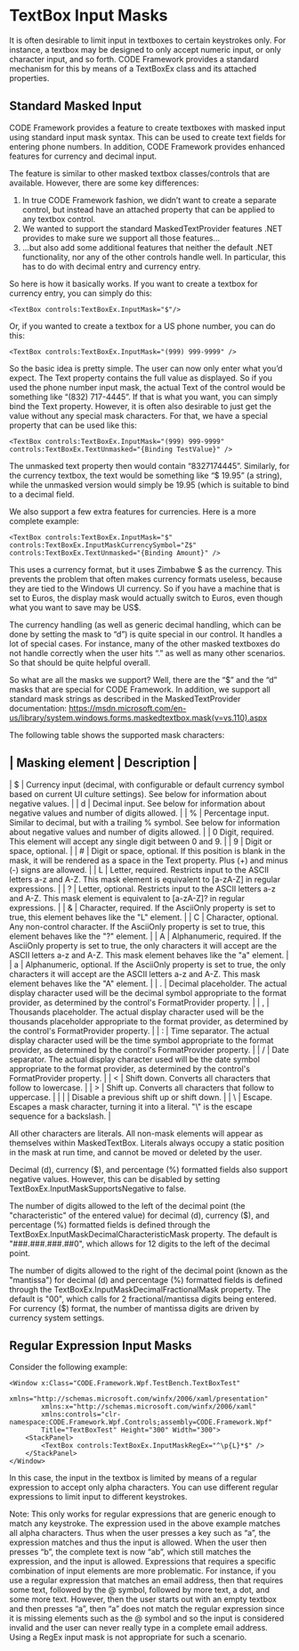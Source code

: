 ﻿# TextBox Input Masks

It is often desirable to limit input in textboxes to certain keystrokes only. For instance, a textbox may be designed to only accept numeric input, or only character input, and so forth. CODE Framework provides a standard mechanism for this by means of a TextBoxEx class and its attached properties.

## Standard Masked Input

CODE Framework provides a feature to create textboxes with masked input using standard input mask syntax. This can be used to create text fields for entering phone numbers. In addition, CODE Framework provides enhanced features for currency and decimal input.

The feature is similar to other masked textbox classes/controls that are available. However, there are some key differences:

1. In true CODE Framework fashion, we didn’t want to create a separate control, but instead have an attached property that can be applied to any textbox control. 
2. We wanted to support the standard MaskedTextProvider features .NET provides to make sure we support all those features… 
3. ...but also add some additional features that neither the default .NET functionality, nor any of the other controls handle well. In particular, this has to do with decimal entry and currency entry. 

So here is how it basically works. If you want to create a textbox for currency entry, you can simply do this:

```
<TextBox controls:TextBoxEx.InputMask="$"/>
```

Or, if you wanted to create a textbox for a US phone number, you can do this:

```
<TextBox controls:TextBoxEx.InputMask="(999) 999-9999" />
```

So the basic idea is pretty simple. The user can now only enter what you’d expect. The Text property contains the full value as displayed. So if you used the phone number input mask, the actual Text of the control would be something like “(832) 717-4445”. If that is what you want, you can simply bind the Text property. However, it is often also desirable to just get the value without any special mask characters. For that, we have a special property that can be used like this:

```
<TextBox controls:TextBoxEx.InputMask="(999) 999-9999" controls:TextBoxEx.TextUnmasked="{Binding TestValue}" />
```

The unmasked text property then would contain “8327174445”. Similarly, for the currency textbox, the text would be something like “$ 19.95” (a string), while the unmasked version would simply be 19.95 (which is suitable to bind to a decimal field.

We also support a few extra features for currencies. Here is a more complete example:

```
<TextBox controls:TextBoxEx.InputMask="$" controls:TextBoxEx.InputMaskCurrencySymbol="Z$" controls:TextBoxEx.TextUnmasked="{Binding Amount}" />
```

This uses a currency format, but it uses Zimbabwe $ as the currency. This prevents the problem that often makes currency formats useless, because they are tied to the Windows UI currency. So if you have a machine that is set to Euros, the display mask would actually switch to Euros, even though what you want to save may be US$. 

The currency handling (as well as generic decimal handling, which can be done by setting the mask to “d”) is quite special in our control. It handles a lot of special cases. For instance, many of the other masked textboxes do not handle correctly when the user hits “.” as well as many other scenarios. So that should be quite helpful overall.

So what are all the masks we support? Well, there are the “$” and the “d” masks that are special for CODE Framework. In addition, we support all standard mask strings as described in the MaskedTextProvider documentation: https://msdn.microsoft.com/en-us/library/system.windows.forms.maskedtextbox.mask(v=vs.110).aspx

The following table shows the supported mask characters:

| Masking element | Description |
------------------------------------
| $ | Currency input (decimal, with configurable or default currency symbol based on current UI culture settings). See below for information about negative values. |
| d | Decimal input. See below for information about negative values and number of digits allowed. |
| % | Percentage input. Similar to decimal, but with a trailing % symbol. See below for information about negative values and number of digits allowed. |
| 0 Digit, required. This element will accept any single digit between 0 and 9. |
| 9 | Digit or space, optional. |
| # | Digit or space, optional. If this position is blank in the mask, it will be rendered as a space in the Text property. Plus (+) and minus (-) signs are allowed. |
| L | Letter, required. Restricts input to the ASCII letters a-z and A-Z. This mask element is equivalent to [a-zA-Z] in regular expressions. |
| ? | Letter, optional. Restricts input to the ASCII letters a-z and A-Z. This mask element is equivalent to [a-zA-Z]? in regular expressions. |
| & | Character, required. If the AsciiOnly property is set to true, this element behaves like the "L" element. |
| C | Character, optional. Any non-control character. If the AsciiOnly property is set to true, this element behaves like the "?" element. |
| A | Alphanumeric, required. If the AsciiOnly property is set to true, the only characters it will accept are the ASCII letters a-z and A-Z. This mask element behaves like the "a" element. |
| a | Alphanumeric, optional. If the AsciiOnly property is set to true, the only characters it will accept are the ASCII letters a-z and A-Z. This mask element behaves like the "A" element. | 
| . | Decimal placeholder. The actual display character used will be the decimal symbol appropriate to the format provider, as determined by the control's FormatProvider property. |
| , | Thousands placeholder. The actual display character used will be the thousands placeholder appropriate to the format provider, as determined by the control's FormatProvider property. |
| : | Time separator. The actual display character used will be the time symbol appropriate to the format provider, as determined by the control's FormatProvider property. |
| / | Date separator. The actual display character used will be the date symbol appropriate to the format provider, as determined by the control's FormatProvider property. |
| < | Shift down. Converts all characters that follow to lowercase. |
| > | Shift up. Converts all characters that follow to uppercase. |
| | | Disable a previous shift up or shift down. |
| \ | Escape. Escapes a mask character, turning it into a literal. "\\" is the escape sequence for a backslash. |

All other characters are literals. All non-mask elements will appear as themselves within MaskedTextBox. Literals always occupy a static position in the mask at run time, and cannot be moved or deleted by the user.
 
Decimal (d), currency ($), and percentage (%) formatted fields also support negative values. However, this can be disabled by setting TextBoxEx.InputMaskSupportsNegative to false.

The number of digits allowed to the left of the decimal point (the "characteristic" of the entered value) for decimal (d), currency ($), and percentage (%) formatted fields is defined through the TextBoxEx.InputMaskDecimalCharacteristicMask property. The default is "###.###.###.##0", which allows for 12 digits to the left of the decimal point.

The number of digits allowed to the right of the decimal point (known as the "mantissa") for decimal (d) and percentage (%) formatted fields is defined through the TextBoxEx.InputMaskDecimalFractionalMask property. The default is "00", which calls for 2 fractional/mantissa digits being entered. For currency ($) format, the number of mantissa digits are driven by currency system settings.

 
## Regular Expression Input Masks

Consider the following example:

```
<Window x:Class="CODE.Framework.Wpf.TestBench.TextBoxTest"
        xmlns="http://schemas.microsoft.com/winfx/2006/xaml/presentation"
        xmlns:x="http://schemas.microsoft.com/winfx/2006/xaml"
        xmlns:controls="clr-namespace:CODE.Framework.Wpf.Controls;assembly=CODE.Framework.Wpf"
        Title="TextBoxTest" Height="300" Width="300">
    <StackPanel>
        <TextBox controls:TextBoxEx.InputMaskRegEx="^\p{L}*$" />
    </StackPanel>
</Window>
```

In this case, the input in the textbox is limited by means of a regular expression to accept only alpha characters. You can use different regular expressions to limit input to different keystrokes.

Note: This only works for regular expressions that are generic enough to match any keystroke. The expression used in the above example matches all alpha characters. Thus when the user presses a key such as “a”, the expression matches and thus the input is allowed. When the user then presses “b”, the complete text is now “ab”, which still matches the expression, and the input is allowed. Expressions that requires a specific combination of input elements are more problematic. For instance, if you use a regular expression that matches an email address, then that requires some text, followed by the @ symbol, followed by more text, a dot, and some more text. However, then the user starts out with an empty textbox and then presses “a”, then “a” does not match the regular expression since it is missing elements such as the @ symbol and so the input is considered invalid and the user can never really type in a complete email address. Using a RegEx input mask is not appropriate for such a scenario.
